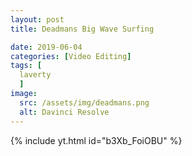 ```yaml
---
layout: post
title: Deadmans Big Wave Surfing

date: 2019-06-04
categories: [Video Editing]
tags: [
  laverty
  ]
image:
  src: /assets/img/deadmans.png
  alt: Davinci Resolve
---
```


{% include yt.html id="b3Xb_FoiOBU" %}



